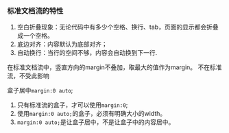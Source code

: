 ### 标准文档流的特性
1. 空白折叠现象：无论代码中有多少个空格、换行、tab，页面的显示都会折叠成一个空格。
2. 底边对齐：内容默认为底部对齐；
3. 自动换行：当行的空间不够，内容会自动换到下一行.  

在标准文档流中，竖直方向的margin不叠加，取最大的值作为margin。
不在标准流，不受此影响  

盒子居中```margin:0 auto```;
1. 只有标准流的盒子，才可以使用```margin:0```;
2. 使用```margin:0 auto;```的盒子，必须有明确大小的width。
3. ```margin:0 auto;```是让盒子居中，不是让盒子中的内容居中。
